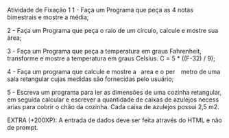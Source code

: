 Atividade de Fixação 1
1 - Faça um Programa que peça as 4 notas bimestrais e mostre a média;

2 - Faça um Programa que peça o raio de um círculo, calcule e mostre sua área;

3 - Faça um Programa que peça a temperatura em graus Fahrenheit, transforme e mostre a temperatura em graus Celsius. C = 5 * ((F-32) / 9);

4 - Faça um programa que calcule e mostre a  area e o per  metro de uma sala retangular cujas medidas são fornecidas pelo usuário;

5 - Escreva um programa para ler as dimensões de uma cozinha retangular, em seguida calcular e escrever a quantidade de caixas de azulejos necess arias para cobrir o chão da cozinha. Cada caixa de azulejos possui 2,5 m2.

EXTRA (+200XP): A entrada de dados deve ser feita através do HTML e não de prompt.